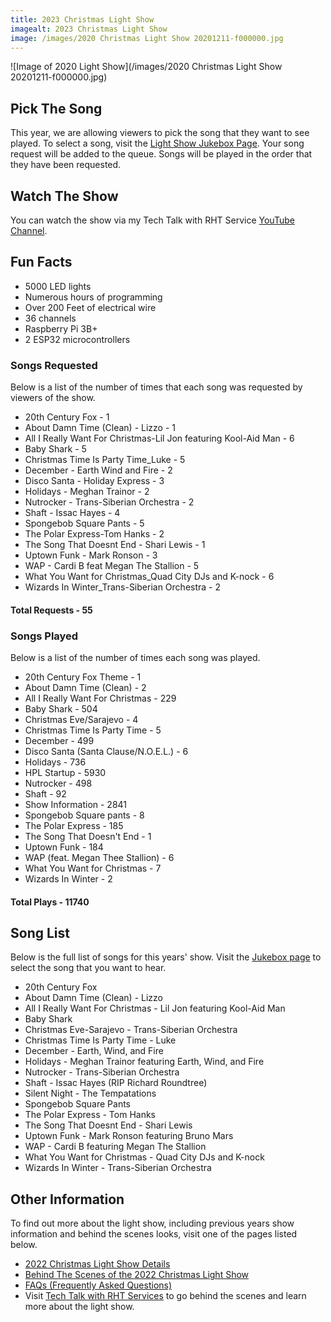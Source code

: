 ```yaml
---
title: 2023 Christmas Light Show
imagealt: 2023 Christmas Light Show
image: /images/2020 Christmas Light Show 20201211-f000000.jpg
---
```


![Image of 2020 Light Show](/images/2020 Christmas Light Show 20201211-f000000.jpg)

## Pick The Song

This year, we are allowing viewers to pick the song that they want to see played. To select a song,
visit the [Light Show Jukebox Page](https://lightshow.thealmostengineer.com). 
Your song request will be added to the queue. Songs will be
played in the order that they have been requested.

## Watch The Show

You can watch the show via my Tech Talk with RHT Service 
<a href="https://www.youtube.com/watch?v=9zVLhOTrREI" target="_blank">YouTube Channel</a>.

## Fun Facts

* 5000 LED lights
* Numerous hours of programming
* Over 200 Feet of electrical wire
* 36 channels
* Raspberry Pi 3B+
* 2 ESP32 microcontrollers

### Songs Requested

Below is a list of the number of times that each song was requested by viewers of the show.

* 20th Century Fox - 1
* About Damn Time (Clean) - Lizzo - 1
* All I Really Want For Christmas-Lil Jon featuring Kool-Aid Man - 6
* Baby Shark - 5
* Christmas Time Is Party Time_Luke - 5
* December - Earth Wind and Fire - 2
* Disco Santa - Holiday Express - 3
* Holidays - Meghan Trainor - 2
* Nutrocker - Trans-Siberian Orchestra - 2
* Shaft - Issac Hayes - 4
* Spongebob Square Pants - 5
* The Polar Express-Tom Hanks - 2
* The Song That Doesnt End - Shari Lewis - 1
* Uptown Funk - Mark Ronson - 3
* WAP - Cardi B feat Megan The Stallion - 5
* What You Want for Christmas_Quad City DJs and K-nock - 6
* Wizards In Winter_Trans-Siberian Orchestra - 2

#### Total Requests - 55

### Songs Played

Below is a list of the number of times each song was played.

* 20th Century Fox Theme - 1
* About Damn Time (Clean) - 2
* All I Really Want For Christmas - 229
* Baby Shark - 504
* Christmas Eve/Sarajevo - 4
* Christmas Time Is Party Time - 5
* December - 499
* Disco Santa (Santa Clause/N.O.E.L.) - 6
* Holidays - 736
* HPL Startup - 5930
* Nutrocker - 498
* Shaft - 92
* Show Information - 2841
* Spongebob Square pants - 8
* The Polar Express - 185
* The Song That Doesn't End - 1
* Uptown Funk - 184
* WAP (feat. Megan Thee Stallion) - 6
* What You Want for Christmas - 7
* Wizards In Winter - 2

#### Total Plays - 11740

## Song List

Below is the full list of songs for this years' show. Visit the [Jukebox page](https://lightshow.thealmostengineer.com/) to
select the song that you want to hear.

* 20th Century Fox
* About Damn Time (Clean) - Lizzo
* All I Really Want For Christmas - Lil Jon featuring Kool-Aid Man
* Baby Shark
* Christmas Eve-Sarajevo - Trans-Siberian Orchestra
* Christmas Time Is Party Time - Luke
* December - Earth, Wind, and Fire
* Holidays - Meghan Trainor featuring Earth, Wind, and Fire
* Nutrocker - Trans-Siberian Orchestra
* Shaft - Issac Hayes (RIP Richard Roundtree)
* Silent Night - The Tempatations
* Spongebob Square Pants
* The Polar Express - Tom Hanks
* The Song That Doesnt End - Shari Lewis
* Uptown Funk - Mark Ronson featuring Bruno Mars
* WAP - Cardi B featuring Megan The Stallion
* What You Want for Christmas - Quad City DJs and K-nock
* Wizards In Winter - Trans-Siberian Orchestra

## Other Information

To find out more about the light show, including previous years show information and behind the
scenes looks, visit one of the pages listed below.

* [2022 Christmas Light Show Details](/projects/2022-christmas-light-show)
* <a href="https://www.youtube.com/watch?v=-1xZ8bZFQcM" target="_blank">Behind The Scenes of the 2022 Christmas Light Show</a>
* [FAQs (Frequently Asked Questions)](https://lightshow.thealmostengineer.com/faq)
* Visit <a href="https://www.youtube.com/channel/UC4xp-TEEIAL-4XtMVvfRaQw" target="_blank">Tech Talk with RHT Services</a> to go behind the scenes and learn more about the light show.
